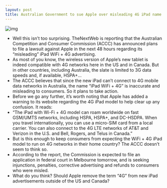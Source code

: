 ```yaml
---
layout: post
title: Australian Government to sue Apple over misleading 4G iPad name
---
```

![img](http://media.idownloadblog.com/wp-content/uploads/2012/03/new-ipad-4G.jpg)
* Well this isn’t too surprising. TheNextWeb is reporting that the Australian Competition and Consumer Commission (ACCC) has announced plans to file a lawsuit against Apple in the next 48 hours regarding its “misleading” iPad WiFi + 4G advertising.
* As most of you know, the wireless version of Apple’s new tablet is indeed compatible with 4G networks here in the US and in Canada. But in other countries, including Australia, the slate is limited to 3G data speeds and, if available, HSPA+…
* The ACCC believes that since the new iPad can’t connect to 4G mobile data networks in Australia, the name “iPad WiFi + 4G” is inaccurate and misleading to consumers. So it plans to take action.
* Before we go any further, it’s worth noting that Apple has added a warning to its website regarding the 4G iPad model to help clear up any confusion. It reads:
* “The iPad with Wi-Fi + 4G model can roam worldwide on fast GSM/UMTS networks, including HSPA, HSPA+, and DC-HSDPA. When you travel internationally, you can use a micro-SIM card from a local carrier. You can also connect to the 4G LTE networks of AT&T and Verizon in the U.S. and Bell, Rogers, and Telus in Canada.”
* But is this enough to keep consumers from expecting the WiFi + 4G iPad model to run on 4G networks in their home country? The ACCC doesn’t seem to think so.
* According to the report, the Commission is expected to file an application in federal court in Melbourne tomorrow, and is seeking injunctions, penalties, corrective advertising and refunds to consumers who were misled.
* What do you think? Should Apple remove the term “4G” from new iPad advertisements outside of the US and Canada?

